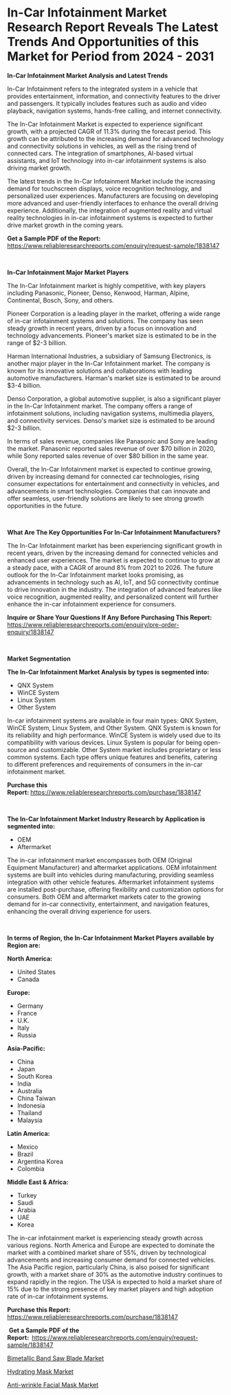 <p><h1>In-Car Infotainment Market Research Report Reveals The Latest Trends And Opportunities of this Market for Period from 2024 - 2031</h1></p><p><strong>In-Car Infotainment Market Analysis and Latest Trends</strong></p>
<p><p>In-Car Infotainment refers to the integrated system in a vehicle that provides entertainment, information, and connectivity features to the driver and passengers. It typically includes features such as audio and video playback, navigation systems, hands-free calling, and internet connectivity.</p><p>The In-Car Infotainment Market is expected to experience significant growth, with a projected CAGR of 11.3% during the forecast period. This growth can be attributed to the increasing demand for advanced technology and connectivity solutions in vehicles, as well as the rising trend of connected cars. The integration of smartphones, AI-based virtual assistants, and IoT technology into in-car infotainment systems is also driving market growth.</p><p>The latest trends in the In-Car Infotainment Market include the increasing demand for touchscreen displays, voice recognition technology, and personalized user experiences. Manufacturers are focusing on developing more advanced and user-friendly interfaces to enhance the overall driving experience. Additionally, the integration of augmented reality and virtual reality technologies in in-car infotainment systems is expected to further drive market growth in the coming years.</p></p>
<p><strong>Get a Sample PDF of the Report:&nbsp;</strong> <a href="https://www.reliableresearchreports.com/enquiry/request-sample/1838147">https://www.reliableresearchreports.com/enquiry/request-sample/1838147</a></p>
<p>&nbsp;</p>
<p><strong>In-Car Infotainment Major Market Players</strong></p>
<p><p>The In-Car Infotainment market is highly competitive, with key players including Panasonic, Pioneer, Denso, Kenwood, Harman, Alpine, Continental, Bosch, Sony, and others.</p><p>Pioneer Corporation is a leading player in the market, offering a wide range of in-car infotainment systems and solutions. The company has seen steady growth in recent years, driven by a focus on innovation and technology advancements. Pioneer's market size is estimated to be in the range of $2-3 billion.</p><p>Harman International Industries, a subsidiary of Samsung Electronics, is another major player in the In-Car Infotainment market. The company is known for its innovative solutions and collaborations with leading automotive manufacturers. Harman's market size is estimated to be around $3-4 billion.</p><p>Denso Corporation, a global automotive supplier, is also a significant player in the In-Car Infotainment market. The company offers a range of infotainment solutions, including navigation systems, multimedia players, and connectivity services. Denso's market size is estimated to be around $2-3 billion.</p><p>In terms of sales revenue, companies like Panasonic and Sony are leading the market. Panasonic reported sales revenue of over $70 billion in 2020, while Sony reported sales revenue of over $80 billion in the same year.</p><p>Overall, the In-Car Infotainment market is expected to continue growing, driven by increasing demand for connected car technologies, rising consumer expectations for entertainment and connectivity in vehicles, and advancements in smart technologies. Companies that can innovate and offer seamless, user-friendly solutions are likely to see strong growth opportunities in the future.</p></p>
<p>&nbsp;</p>
<p><strong>What Are The Key Opportunities For In-Car Infotainment Manufacturers?</strong></p>
<p><p>The In-Car Infotainment market has been experiencing significant growth in recent years, driven by the increasing demand for connected vehicles and enhanced user experiences. The market is expected to continue to grow at a steady pace, with a CAGR of around 8% from 2021 to 2026. The future outlook for the In-Car Infotainment market looks promising, as advancements in technology such as AI, IoT, and 5G connectivity continue to drive innovation in the industry. The integration of advanced features like voice recognition, augmented reality, and personalized content will further enhance the in-car infotainment experience for consumers.</p></p>
<p><strong>Inquire or Share Your Questions If Any Before Purchasing This Report:</strong> <a href="https://www.reliableresearchreports.com/enquiry/pre-order-enquiry/1838147">https://www.reliableresearchreports.com/enquiry/pre-order-enquiry/1838147</a></p>
<p>&nbsp;</p>
<p><strong>Market Segmentation</strong></p>
<p><strong>The In-Car Infotainment Market Analysis by types is segmented into:</strong></p>
<p><ul><li>QNX System</li><li>WinCE System</li><li>Linux System</li><li>Other System</li></ul></p>
<p><p>In-car infotainment systems are available in four main types: QNX System, WinCE System, Linux System, and Other System. QNX System is known for its reliability and high performance. WinCE System is widely used due to its compatibility with various devices. Linux System is popular for being open-source and customizable. Other System market includes proprietary or less common systems. Each type offers unique features and benefits, catering to different preferences and requirements of consumers in the in-car infotainment market.</p></p>
<p><strong>Purchase this Report:&nbsp;</strong><a href="https://www.reliableresearchreports.com/purchase/1838147">https://www.reliableresearchreports.com/purchase/1838147</a></p>
<p>&nbsp;</p>
<p><strong>The In-Car Infotainment Market Industry Research by Application is segmented into:</strong></p>
<p><ul><li>OEM</li><li>Aftermarket</li></ul></p>
<p><p>The in-car infotainment market encompasses both OEM (Original Equipment Manufacturer) and aftermarket applications. OEM infotainment systems are built into vehicles during manufacturing, providing seamless integration with other vehicle features. Aftermarket infotainment systems are installed post-purchase, offering flexibility and customization options for consumers. Both OEM and aftermarket markets cater to the growing demand for in-car connectivity, entertainment, and navigation features, enhancing the overall driving experience for users.</p></p>
<p>&nbsp;</p>
<p><strong>In terms of Region, the In-Car Infotainment Market Players available by Region are:</strong></p>
<p>
    <p> <strong> North America: </strong>
        <ul>
            <li>United States</li>
            <li>Canada</li>
        </ul>
        </p> 
    <p> <strong> Europe: </strong>
        <ul>
            <li>Germany</li>
            <li>France</li>
            <li>U.K.</li>
            <li>Italy</li>
            <li>Russia</li>
        </ul>
        </p> 
    <p> <strong> Asia-Pacific: </strong>
        <ul>
            <li>China</li>
            <li>Japan</li>
            <li>South Korea</li>
            <li>India</li>
            <li>Australia</li>
            <li>China Taiwan</li>
            <li>Indonesia</li>
            <li>Thailand</li>
            <li>Malaysia</li>
        </ul>
        </p> 
    <p> <strong> Latin America: </strong>
        <ul>
            <li>Mexico</li>
            <li>Brazil</li>
            <li>Argentina Korea</li>
            <li>Colombia</li>
        </ul>
        </p> 
    <p> <strong> Middle East & Africa: </strong>
        <ul>
            <li>Turkey</li>
            <li>Saudi</li>
            <li>Arabia</li>
            <li>UAE</li>
            <li>Korea</li>
        </ul>
    </p>
    </p>
<p><p>The in-car infotainment market is experiencing steady growth across various regions. North America and Europe are expected to dominate the market with a combined market share of 55%, driven by technological advancements and increasing consumer demand for connected vehicles. The Asia Pacific region, particularly China, is also poised for significant growth, with a market share of 30% as the automotive industry continues to expand rapidly in the region. The USA is expected to hold a market share of 15% due to the strong presence of key market players and high adoption rate of in-car infotainment systems.</p></p>
<p><strong>Purchase this Report: </strong><a href="https://www.reliableresearchreports.com/purchase/1838147">https://www.reliableresearchreports.com/purchase/1838147</a></p>
<p>&nbsp;<strong>Get a Sample PDF of the Report:&nbsp;&nbsp;</strong><a href="https://www.reliableresearchreports.com/enquiry/request-sample/1838147">https://www.reliableresearchreports.com/enquiry/request-sample/1838147</a></p>
<p><strong></strong></p>
<p><p><a href="https://view.publitas.com/reportprime-1/bimetallic-band-saw-blade-market-provides-detailed-segmentation-of-this-market-based-on-type-application-and-region-and-forecast-for-the-period-from-2023-2030/">Bimetallic Band Saw Blade Market</a></p><p><a href="https://view.publitas.com/reportprime-1/hydrating-mask-market-a-comprehensive-report-of-its-market-share-growth-trends-2023-2030/">Hydrating Mask Market</a></p><p><a href="https://view.publitas.com/reportprime-1/anti-wrinkle-facial-mask-market-research-report-provides-critical-insights-that-can-help-shape-business-development-and-investment-strategies/">Anti-wrinkle Facial Mask Market</a></p></p>